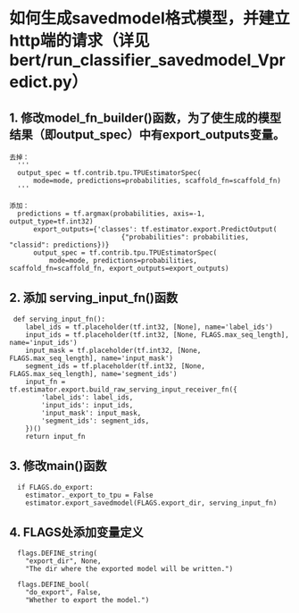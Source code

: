 
# 如何生成savedmodel格式模型，并建立http端的请求（详见 bert/run_classifier_savedmodel_Vpredict.py）


## 1. 修改model_fn_builder()函数，为了使生成的模型结果（即output_spec）中有export_outputs变量。
```
去掉：
  '''
  output_spec = tf.contrib.tpu.TPUEstimatorSpec(
      mode=mode, predictions=probabilities, scaffold_fn=scaffold_fn)
  '''
  
添加：
  predictions = tf.argmax(probabilities, axis=-1, output_type=tf.int32)
      export_outputs={'classes': tf.estimator.export.PredictOutput(
                            {"probabilities": probabilities, "classid": predictions})}
      output_spec = tf.contrib.tpu.TPUEstimatorSpec(
          mode=mode, predictions=probabilities, scaffold_fn=scaffold_fn, export_outputs=export_outputs)
```

## 2. 添加 serving_input_fn()函数
```
 def serving_input_fn():
    label_ids = tf.placeholder(tf.int32, [None], name='label_ids')
    input_ids = tf.placeholder(tf.int32, [None, FLAGS.max_seq_length], name='input_ids')
    input_mask = tf.placeholder(tf.int32, [None, FLAGS.max_seq_length], name='input_mask')
    segment_ids = tf.placeholder(tf.int32, [None, FLAGS.max_seq_length], name='segment_ids')
    input_fn = tf.estimator.export.build_raw_serving_input_receiver_fn({
        'label_ids': label_ids,
        'input_ids': input_ids,
        'input_mask': input_mask,
        'segment_ids': segment_ids,
    })()
    return input_fn
```

## 3. 修改main()函数
```
  if FLAGS.do_export:
    estimator._export_to_tpu = False
    estimator.export_savedmodel(FLAGS.export_dir, serving_input_fn)
```

## 4. FLAGS处添加变量定义
```
  flags.DEFINE_string(
    "export_dir", None,
    "The dir where the exported model will be written.")

  flags.DEFINE_bool(
    "do_export", False,
    "Whether to export the model.")
```





